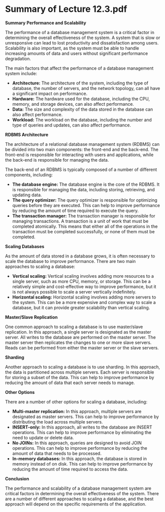 #  Summary of Lecture 12.3.pdf 
**Summary**
**Performance and Scalability**

The performance of a database management system is a critical factor in determining the overall effectiveness of the system. A system that is slow or unresponsive can lead to lost productivity and dissatisfaction among users. Scalability is also important, as the system must be able to handle increasing amounts of data and users without significant performance degradation.

The main factors that affect the performance of a database management system include:

* **Architecture:** The architecture of the system, including the type of database, the number of servers, and the network topology, can all have a significant impact on performance.
* **Hardware:** The hardware used for the database, including the CPU, memory, and storage devices, can also affect performance.
* **Data:** The size and complexity of the data stored in the database can also affect performance.
* **Workload:** The workload on the database, including the number and type of queries and updates, can also affect performance.

**RDBMS Architecture**

The architecture of a relational database management system (RDBMS) can be divided into two main components: the front-end and the back-end. The front-end is responsible for interacting with users and applications, while the back-end is responsible for managing the data.

The back-end of an RDBMS is typically composed of a number of different components, including:

* **The database engine:** The database engine is the core of the RDBMS. It is responsible for managing the data, including storing, retrieving, and updating data.
* **The query optimizer:** The query optimizer is responsible for optimizing queries before they are executed. This can help to improve performance by reducing the amount of time required to execute the query.
* **The transaction manager:** The transaction manager is responsible for managing transactions. A transaction is a unit of work that must be completed atomically. This means that either all of the operations in the transaction must be completed successfully, or none of them must be completed.

**Scaling Databases**

As the amount of data stored in a database grows, it is often necessary to scale the database to improve performance. There are two main approaches to scaling a database:

* **Vertical scaling:** Vertical scaling involves adding more resources to a single server, such as more CPU, memory, or storage. This can be a relatively simple and cost-effective way to improve performance, but it is not always possible to scale a server vertically indefinitely.
* **Horizontal scaling:** Horizontal scaling involves adding more servers to the system. This can be a more expensive and complex way to scale a database, but it can provide greater scalability than vertical scaling.

**Master/Slave Replication**

One common approach to scaling a database is to use master/slave replication. In this approach, a single server is designated as the master server. All writes to the database are performed on the master server. The master server then replicates the changes to one or more slave servers. Reads can be performed from either the master server or the slave servers.

**Sharding**

Another approach to scaling a database is to use sharding. In this approach, the data is partitioned across multiple servers. Each server is responsible for storing a subset of the data. This can help to improve performance by reducing the amount of data that each server needs to manage.

**Other Options**

There are a number of other options for scaling a database, including:

* **Multi-master replication:** In this approach, multiple servers are designated as master servers. This can help to improve performance by distributing the load across multiple servers.
* **INSERT-only:** In this approach, all writes to the database are INSERT operations. This can help to improve performance by eliminating the need to update or delete data.
* **No JOINs:** In this approach, queries are designed to avoid JOIN operations. This can help to improve performance by reducing the amount of data that needs to be processed.
* **In-memory databases:** In this approach, the database is stored in memory instead of on disk. This can help to improve performance by reducing the amount of time required to access the data.

**Conclusion**

The performance and scalability of a database management system are critical factors in determining the overall effectiveness of the system. There are a number of different approaches to scaling a database, and the best approach will depend on the specific requirements of the application.

